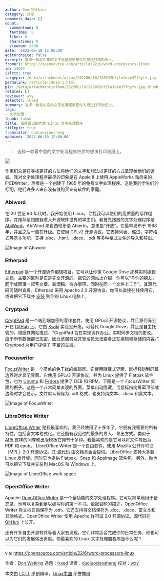 ```yaml
---
author: Don Watkins
category: 分享
comments_data: []
count:
  commentnum: 0
  favtimes: 0
  likes: 0
  sharetimes: 0
  viewnum: 2800
date: '2022-06-10 12:00:00'
editorchoice: false
excerpt: 选择一款最中意的文字处理程序把你的想法打印到纸上。
fromurl: https://opensource.com/article/22/6/word-processors-linux
id: 14693
islctt: true
largepic: /data/attachment/album/202206/10/120032h7jlo1ozm37fdyfv.jpg
permalink: /article-14693-1.html
pic: /data/attachment/album/202206/10/120032h7jlo1ozm37fdyfv.jpg.thumb.jpg
related: []
reviewer: wxy
selector: lkxed
summary: 选择一款最中意的文字处理程序把你的想法打印到纸上。
tags:
- 文字处理
thumb: false
title: 值得尝试的六款 Linux 文字处理程序
titlepic: true
translator: duoluoxiaosheng
updated: '2022-06-10 12:00:00'
---
```



> 
> 选择一款最中意的文字处理程序把你的想法打印到纸上。
> 
> 
> 


![](/data/attachment/album/202206/10/120032h7jlo1ozm37fdyfv.jpg)


作家们总是在寻找更好的方法将他们的文字和想法以更好的方式呈现给他们的读者。我对文字处理程序最早的印象是在 Apple II 上使用 AppleWorks 和后来的 FrEDWriter，后者是一个创建于 1985 年的免费文字处理程序。这是我的学生们的标配，他们许多人来自没有钱购买专有软件的家庭。


### Abiword


在 20 世纪 90 年代时，我开始使用 Linux，寻找我可以使用的高质量的写作程序，并推荐给跟随我进入开源软件世界的学生们。我首先接触的文字处理程序是 [AbiWord](https://www.abisource.com/)。AbiWord 来自西班牙语 Abierto，意思是“开放”。它最早发布于 1998 年，并且之后一直在升级。它使用 GPLv2 开源协议。它支持列表、缩进，字符格式等基本功能，支持 .doc、.html、.docx、.odt 等多种格式文件的导入和导出。


![Image of Abiword](/data/attachment/album/202206/10/120037pvmnxmjkjb2i9bjv.png)


### Etherpad


[Etherpad](https://etherpad.org/#) 是一个开源协作编辑项目。它可以让你像 Google Drive 那样实时编辑文档，主要的区别是它是完全开源的。据它的网站上介绍，你可以“与你的朋友、同学或同事一起写文章、新闻稿、待办事项，同时在同一个文件上工作”。其源代码可随时查看。Etherpad 采用 Apache 2.0 开源协议。你可以直接在线使用它，或者把它下载并 [安装](https://github.com/ether/etherpad-lite#installation) 到你的 Linux 电脑上。


### Cryptpad


[CryptPad](https://cryptpad.fr/what-is-cryptpad.html) 是一个端到端加密的写作套件。使用 GPLv3 开源协议，并且源代码公开在 [GitHub](https://github.com/xwiki-labs/cryptpad) 上。它由 [Xwiki](https://github.com/xwiki-labs) 实验室开发。可替代 Google Drive，并且是自主托管的。根据其网站描述，“CryptPad 旨在实现协作办公。实时同步文档的更改。由于所有数据都已加密，因此该服务及其管理员无法查看正在编辑和存储的内容。” Cryptpad 为用户提供了 [丰富的文档](https://docs.cryptpad.fr/en/user_guide/index.html)。


### Focuswriter


[FocusWriter](https://gottcode.org/focuswriter/) 是一个简单的免干扰的编辑器。它使用隐藏式界面，鼠标移动到屏幕边界时才显示界面。它使用 GPLv3 开源协议，并为 Linux 提供了 Flatpak 软件包，也为 [Ubuntu](https://packages.ubuntu.com/jammy/focuswriter) 和 [Fedora](https://src.fedoraproject.org/rpms/focuswriter) 提供了 DEB 和 RPM。下图是一个 FocusWriter 桌面的例子。这是一个非常简单直观的界面，菜单自动隐藏，当鼠标指向屏幕顶部或边缘时才会显示。文件默认保存为 .odt 格式，也支持纯文本、.docx 和富文本。


![Image of FocusWriter](/data/attachment/album/202206/10/120155mlcvcesesi2708wv.jpg)


### LibreOffice Writer


[LibreOffice Writer](https://www.libreoffice.org/discover/writer/) 是我最喜欢的，我已经使用了十多年了。它拥有我需要的所有特性，包括富文本格式化。它还拥有我见过的最多的导入、导出方式。类似于 [APA](https://extensions.libreoffice.org/en/extensions/show/apa-style-paper-template) 这样的问卷和出版模板它拥有十多种。我最喜欢的是它可以将文件导出为 PDF 和 epub。 LibreOffice Writer 是一个自由软件，使用 Mozilla 公开许可证（MPL）2.0 开源协议。其 [源代码](https://www.libreoffice.org/about-us/source-code/) 由文档基金会提供。LibreOffice 支持大多数 Linux 发行版。同时它也提供 Flatpak、Snap 和 AppImage 软件包。另外，你也可以把它下载并安装到 MacOS 和 Windows 上。


![Image of LibreOffice work space](/data/attachment/album/202206/10/120040a1dl1yz3kd6mr6mm.png)


### OpenOffice Writer


Apache [OpenOffice Writer](https://www.openoffice.org/product/writer.html) 是一个全功能的文字处理程序。它可以简单地用于备忘录，也可以复杂到足以编写你的第一本书。依据官网的描述，OpenOffice Writer 将文档自动保存为 .odt。它还支持将文档保存为 .doc、.docx、富文本和其他格式。OpenOffice Writer 使用 Apache 许可证 2.0 开源协议。源代码在 [GitHub](https://github.com/apache/openoffice) 上公开。


还有许多自由开源软件等着大家去发现。它们非常适合完成你的日常任务，你也可以为它们的发展做出贡献。你最喜欢的 Linux 文字处理器程序是什么呢？




---


via: <https://opensource.com/article/22/6/word-processors-linux>


作者：[Don Watkins](https://opensource.com/users/don-watkins) 选题：[lkxed](https://github.com/lkxed) 译者：[duoluoxiaosheng](https://github.com/duoluoxiaosheng) 校对：[wxy](https://github.com/wxy)


本文由 [LCTT](https://github.com/LCTT/TranslateProject) 原创编译，[Linux中国](https://linux.cn/) 荣誉推出